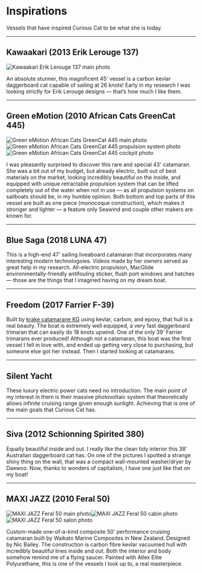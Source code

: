 # Inspirations

Vessels that have inspired Curious Cat to be what she is today.


---

## Kawaakari (2013 Erik Lerouge 137)

![Kawaakari Erik Lerouge 137 main photo](../assets/inspirations/kawaakari-erik-lerouge-137/kawaakari-erik-lerouge-137-main.jpg)

An absolute stunner, this magnificent 45' vessel is a carbon kevlar daggerboard cat capable of sailing at 26 knots!  Early in my research I was looking strictly for Erik Lerouge designs — that’s how much I like them.

---


## Green eMotion (2010 African Cats GreenCat 445)

![Green eMotion African Cats GreenCat 445 main photo](../assets/inspirations/green-emotion-african-cats-greencat-445/green-emotion-african-cats-greencat-445-main.jpg)![Green eMotion African Cats GreenCat 445 propulsion system photo](../assets/inspirations/green-emotion-african-cats-greencat-445/green-emotion-african-cats-greencat-445-propulsion-system.jpg)![Green eMotion African Cats GreenCat 445 cockpit photo](../assets/inspirations/green-emotion-african-cats-greencat-445/green-emotion-african-cats-greencat-445-cockpit.jpg)

I was pleasantly surprised to discover this rare and special 43' catamaran.  She was a bit out of my budget, but already electric, built out of best materials on the market, looking incredibly beautiful on the inside, and equipped with unique retractable propulsion system that can be lifted completely out of the water when not in use — as all propulsion systems on sailboats should be, in my humble opinion.  Both bottom and top parts of this vessel are built as one piece (monocoque construction), which makes it stronger and lighter — a feature only Seawind and couple other makers are known for.

---


## Blue Saga (2018 LUNA 47)

This is a high-end 47' sailing liveaboard catamaran that incorporates many interesting modern technologoies.  Videos made by her owners served as great help in my research.  All-electric propulsion, MacGlide environmentally-friendly antifouling sticker, flush port windows and hatches — those are the things that I imagined having on my dream boat.

---


## Freedom (2017 Farrier F-39)

Built by [krake catamarane KG](http://www.krake-technology.de) using kevlar, carbon, and epoxy, that hull is a real beauty.  The boat is extremely well equipped, a very fast daggerboard trimaran that can easily do 18 knots upwind.  One of the only 39' Farrier trimarans ever produced!
Although not a catamaran, this boat was the first vessel I fell in love with, and ended up getting very close to purchasing, but someone else got her instead.  Then I started looking at catamarans.

---


## Silent Yacht

These luxury electric power cats need no introduction.  The main point of my interest in them is their massive photovoltaic system that theoretically allows infinite cruising range given enough sunlight.  Achieving that is one of the main goals that Curious Cat has.

---


## Siva (2012 Schionning Spirited 380)

Equally beautiful inside and out.  I really like the clean tidy interior this 38' Australian daggerboard cat has.
On one of the pictures I spotted a strange shiny thing on the wall, that was a compact wall-mounted washer/dryer by Daewoo.  Now, thanks to wonders of capitalism, I have one just like that on my boat!

---


## MAXI JAZZ (2010 Feral 50)

![MAXI JAZZ Feral 50 main photo](../assets/inspirations/maxi-jazz-feral-50/maxi-jazz-feral-50-main.jpg)![MAXI JAZZ Feral 50 cabin photo](../assets/inspirations/maxi-jazz-feral-50/maxi-jazz-feral-50-cabin.jpg)![MAXI JAZZ Feral 50 salon photo](../assets/inspirations/maxi-jazz-feral-50/maxi-jazz-feral-50-salon.jpg)

Custom-made one-of-a-kind composite 50' performance cruising catamaran built by Waikato Marine Composites in New Zealand.
Designed by Nic Bailey.  The construction is carbon fibre kevlar vacuumed hull with incredibly beautiful lines inside and out.  Both the interior and body somehow remind me of a flying saucer.  Painted with Atlex Elite Polyurethane, this is one of the vessels I look up to, a real masterpiece.
